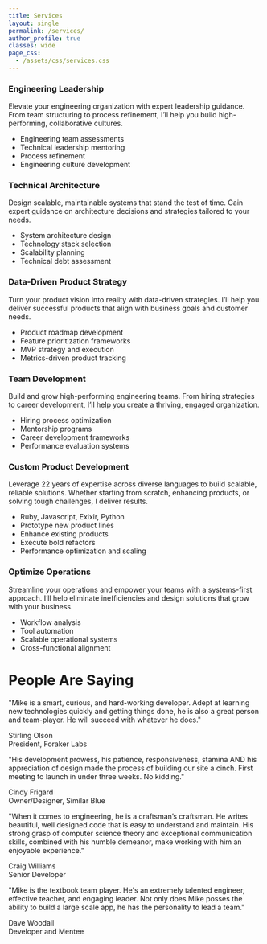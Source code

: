 ```yaml
---
title: Services
layout: single
permalink: /services/
author_profile: true
classes: wide
page_css:
  - /assets/css/services.css
---
```


<div class="services-grid">
  <div class="service-card flip">
    <div class="service-card-inner">
      <div class="service-card-front">
        <h3>Engineering Leadership</h3>
        <p>Elevate your engineering organization with expert leadership guidance. From team structuring to process refinement, I’ll help you build high-performing, collaborative cultures.</p>
      </div>
      <div class="service-card-back">
        <ul>
          <li>Engineering team assessments</li>
          <li>Technical leadership mentoring</li>
          <li>Process refinement</li>
          <li>Engineering culture development</li>
        </ul>
      </div>
    </div>
  </div>

  <div class="service-card flip">
    <div class="service-card-inner">
      <div class="service-card-front">
        <h3>Technical Architecture</h3>
        <p>Design scalable, maintainable systems that stand the test of time. Gain expert guidance on architecture decisions and strategies tailored to your needs.</p>
      </div>
      <div class="service-card-back">
        <ul>
          <li>System architecture design</li>
          <li>Technology stack selection</li>
          <li>Scalability planning</li>
          <li>Technical debt assessment</li>
        </ul>
      </div>
    </div>
  </div>

  <div class="service-card flip">
    <div class="service-card-inner">
      <div class="service-card-front">
        <h3>Data-Driven Product Strategy</h3>
        <p>Turn your product vision into reality with data-driven strategies. I’ll help you deliver successful products that align with business goals and customer needs.</p>
      </div>
      <div class="service-card-back">
        <ul>
          <li>Product roadmap development</li>
          <li>Feature prioritization frameworks</li>
          <li>MVP strategy and execution</li>
          <li>Metrics-driven product tracking</li>
        </ul>
      </div>
    </div>
  </div>

  <div class="service-card flip">
    <div class="service-card-inner">
      <div class="service-card-front">
        <h3>Team Development</h3>
        <p>Build and grow high-performing engineering teams. From hiring strategies to career development, I’ll help you create a thriving, engaged organization.</p>
      </div>
      <div class="service-card-back">
        <ul>
          <li>Hiring process optimization</li>
          <li>Mentorship programs</li>
          <li>Career development frameworks</li>
          <li>Performance evaluation systems</li>
        </ul>
      </div>
    </div>
  </div>

  <div class="service-card flip">
    <div class="service-card-inner">
      <div class="service-card-front">
        <h3>Custom Product Development</h3>
        <p>Leverage 22 years of expertise across diverse languages to build scalable, reliable solutions. Whether starting from scratch, enhancing products, or solving tough challenges, I deliver results.</p>
      </div>
      <div class="service-card-back">
        <ul>
          <li>Ruby, Javascript, Exixir, Python</li>
          <li>Prototype new product lines</li>
          <li>Enhance existing products</li>
          <li>Execute bold refactors</li>
          <li>Performance optimization and scaling</li>
        </ul>
      </div>
    </div>
  </div>

  <div class="service-card flip">
    <div class="service-card-inner">
      <div class="service-card-front">
        <h3>Optimize Operations</h3>
        <p>Streamline your operations and empower your teams with a systems-first approach. I’ll help eliminate inefficiencies and design solutions that grow with your business.</p>
      </div>
      <div class="service-card-back">
        <ul>
          <li>Workflow analysis</li>
          <li>Tool automation</li>
          <li>Scalable operational systems</li>
          <li>Cross-functional alignment</li>
        </ul>
      </div>
    </div>
  </div>
</div>

<h1>People Are Saying</h1>

<div class="services-grid">
  <div class="service-card quote">
    <div class="service-card-inner">
      <div class="service-card-front">
        <p class="quote">"Mike is a smart, curious, and hard-working developer. Adept at learning new technologies quickly and getting things done, he is also a great person and team-player. He will succeed with whatever he does."</p>
        <p>Stirling Olson<br />President, Foraker Labs</p>
      </div>
    </div>
  </div>

  <div class="service-card quote">
    <div class="service-card-inner">
      <div class="service-card-front">
        <p class="quote">"His development prowess, his patience, responsiveness, stamina AND his appreciation of design made the process of building our site a cinch. First meeting to launch in under three weeks. No kidding."</p>
        <p>Cindy Frigard<br />Owner/Designer, Similar Blue</p>
      </div>
    </div>
  </div>

  <div class="service-card quote">
    <div class="service-card-inner">
      <div class="service-card-front">
        <p class="quote">"When it comes to engineering, he is a craftsman’s craftsman. He writes beautiful, well designed code that is easy to understand and maintain. His strong grasp of computer science theory and exceptional communication skills, combined with his humble demeanor, make working with him an enjoyable experience."</p>
        <p>Craig Williams<br />Senior Developer</p>
      </div>
    </div>
  </div>

  <div class="service-card quote">
    <div class="service-card-inner">
      <div class="service-card-front">
        <p class="quote">"Mike is the textbook team player. He's an extremely talented engineer, effective teacher, and engaging leader. Not only does Mike posses the ability to build a large scale app, he has the personality to lead a team."</p>
        <p>Dave Woodall<br />Developer and Mentee</p>
      </div>
    </div>
  </div>
</div>